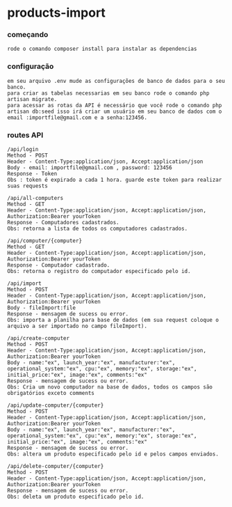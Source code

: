 # products-import

### começando
    rode o comando composer install para instalar as dependencias 

### configuração
    em seu arquivo .env mude as configurações de banco de dados para o seu banco.  
    para criar as tabelas necessarias em seu banco rode o comando php artisan migrate.  
    para acessar as rotas da API é necessário que você rode o comando php artisan db:seed isso irá criar um usuário em seu banco de dados com o email :importfile@gmail.com e a senha:123456.  
    
### routes API
	/api/login  
	Method - POST  
	Header - Content-Type:application/json, Accept:application/json               
	Body - email: importfile@gmail.com , password: 123456  
	Response - Token
	Obs : token é expirado a cada 1 hora. guarde este token para realizar suas requests

    /api/all-computers    
    Method - GET  
	Header - Content-Type:application/json, Accept:application/json, Authorization:Bearer yourToken                  
	Response - Computadores cadastrados.
	Obs: retorna a lista de todos os computadores cadastrados.
    
    /api/computer/{computer}  
    Method - GET  
	Header - Content-Type:application/json, Accept:application/json, Authorization:Bearer yourToken                  
	Response - Computador cadastrado.
	Obs: retorna o registro do computador especificado pelo id.
    
    /api/import  
    Method - POST  
	Header - Content-Type:application/json, Accept:application/json, Authorization:Bearer yourToken               
	Body - fileImport:file  
	Response - mensagem de sucess ou error.  
	Obs: importa a planilha para base de dados (em sua request coloque o arquivo a ser importado no campo fileImport).
    
    /api/create-computer  
    Method - POST  
	Header - Content-Type:application/json, Accept:application/json, Authorization:Bearer yourToken                
	Body - name:"ex", launch_year:"ex", manufacturer:"ex", operational_system:"ex", cpu:"ex", memory:"ex", storage:"ex", initial_price:"ex", image:"ex", comments:"ex"  
	Response - mensagem de sucess ou error.  
	Obs: Cria um novo computador na base de dados, todos os campos são obrigatórios exceto comments  

    /api/update-computer/{computer}  
    Method - POST  
	Header - Content-Type:application/json, Accept:application/json, Authorization:Bearer yourToken                
	Body - name:"ex", launch_year:"ex", manufacturer:"ex", operational_system:"ex", cpu:"ex", memory:"ex", storage:"ex", initial_price:"ex", image:"ex", comments:"ex"  
	Response - mensagem de sucess ou error.  
	Obs: altera um produto especificado pelo id e pelos campos enviados.  
    
    /api/delete-computer/{computer}  
    Method - POST  
	Header - Content-Type:application/json, Accept:application/json, Authorization:Bearer yourToken  
	Response - mensagem de sucess ou error.  
	Obs: deleta um produto especificado pelo id.

